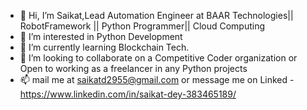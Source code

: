 - 👋 Hi, I’m Saikat,Lead Automation Engineer at BAAR Technologies|| RobotFramework || Python Programmer|| Cloud Computing
- 👀 I’m interested in Python Development
- 🌱 I’m currently learning Blockchain Tech.
- 💞️ I’m looking to collaborate on a Competitive Coder organization or Open to working as a freelancer in any Python projects
- 📫 mail me at saikatd2955@gmail.com or message me on Linked - https://www.linkedin.com/in/saikat-dey-383465189/

<!---


